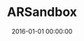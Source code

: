---
layout: post
position: left
title: 'ARSandbox'
date: 2016-01-01 00:00:00
categories: development
tags: Augmented Reality Sandbox
featured_image: '/img/posts/portfolio/sandbox/prototype.jpg'
lead_text: 'Initial prototype of the ARSandbox.'
project_link: 'https://www.tandfonline.com/doi/full/10.1080/13658816.2019.1656810'
button_text: 'Article'
button_icon: file
---